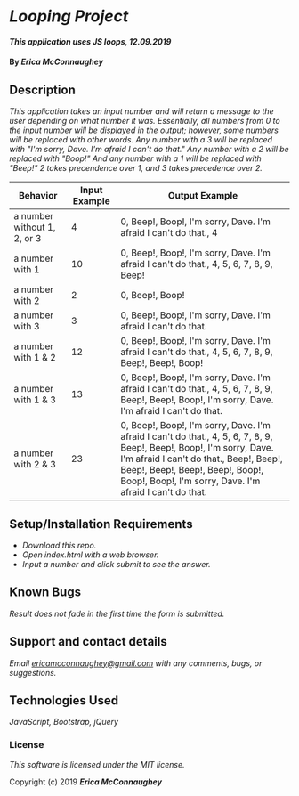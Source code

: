 # _Looping Project_

#### _This application uses JS loops, 12.09.2019_

#### By _**Erica McConnaughey**_

## Description

_This application takes an input number and will return a message to the user depending on what number it was. Essentially, all numbers from 0 to the input number will be displayed in the output; however, some numbers will be replaced with other words. Any number with a 3 will be replaced with "I'm sorry, Dave. I'm afraid I can't do that." Any number with a 2 will be replaced with "Boop!" And any number with a 1 will be replaced with "Beep!" 2 takes precendence over 1, and 3 takes precedence over 2._

| Behavior  |  Input Example | Output Example  |
|---|---|---|
| a number without 1, 2, or 3  | 4  | 0, Beep!, Boop!, I'm sorry, Dave. I'm afraid I can't do that., 4  |
| a number with 1 | 10 | 0, Beep!, Boop!, I'm sorry, Dave. I'm afraid I can't do that., 4, 5, 6, 7, 8, 9, Beep!  |
| a number with 2  | 2  | 0, Beep!, Boop!  |
| a number with 3  | 3  | 0, Beep!, Boop!, I'm sorry, Dave. I'm afraid I can't do that.  |
| a number with 1 & 2  | 12  | 0, Beep!, Boop!, I'm sorry, Dave. I'm afraid I can't do that., 4, 5, 6, 7, 8, 9, Beep!, Beep!, Boop!  |
| a number with 1 & 3  | 13  | 0, Beep!, Boop!, I'm sorry, Dave. I'm afraid I can't do that., 4, 5, 6, 7, 8, 9, Beep!, Beep!, Boop!, I'm sorry, Dave. I'm afraid I can't do that.  |
| a number with 2 & 3  | 23  | 0, Beep!, Boop!, I'm sorry, Dave. I'm afraid I can't do that., 4, 5, 6, 7, 8, 9, Beep!, Beep!, Boop!, I'm sorry, Dave. I'm afraid I can't do that., Beep!, Beep!, Beep!, Beep!, Beep!, Beep!, Boop!, Boop!, Boop!, I'm sorry, Dave. I'm afraid I can't do that.  |

## Setup/Installation Requirements

* _Download this repo._
* _Open index.html with a web browser._
* _Input a number and click submit to see the answer._

## Known Bugs

_Result does not fade in the first time the form is submitted._

## Support and contact details

_Email ericamcconnaughey@gmail.com with any comments, bugs, or suggestions._

## Technologies Used

_JavaScript, Bootstrap, jQuery_

### License

*This software is licensed under the MIT license.*

Copyright (c) 2019 **_Erica McConnaughey_**